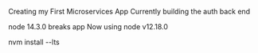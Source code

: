 Creating my First Microservices App
Currently building the auth back end

node 14.3.0 breaks app
Now using node v12.18.0 

nvm install --lts

